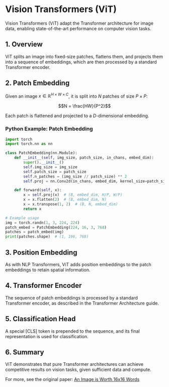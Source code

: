 # Vision Transformers (ViT)

Vision Transformers (ViT) adapt the Transformer architecture for image data, enabling state-of-the-art performance on computer vision tasks.

## 1. Overview

ViT splits an image into fixed-size patches, flattens them, and projects them into a sequence of embeddings, which are then processed by a standard Transformer encoder.

## 2. Patch Embedding
Given an image $`x \in \mathbb{R}^{H \times W \times C}`$, it is split into $`N`$ patches of size $`P \times P`$:

```math
N = \frac{HW}{P^2}
```

Each patch is flattened and projected to a $`D`$-dimensional embedding.

### Python Example: Patch Embedding
```python
import torch
import torch.nn as nn

class PatchEmbedding(nn.Module):
    def __init__(self, img_size, patch_size, in_chans, embed_dim):
        super().__init__()
        self.img_size = img_size
        self.patch_size = patch_size
        self.n_patches = (img_size // patch_size) ** 2
        self.proj = nn.Conv2d(in_chans, embed_dim, kernel_size=patch_size, stride=patch_size)

    def forward(self, x):
        x = self.proj(x)  # (B, embed_dim, H/P, W/P)
        x = x.flatten(2)  # (B, embed_dim, N)
        x = x.transpose(1, 2)  # (B, N, embed_dim)
        return x

# Example usage
img = torch.randn(1, 3, 224, 224)
patch_embed = PatchEmbedding(224, 16, 3, 768)
patches = patch_embed(img)
print(patches.shape)  # (1, 196, 768)
```

## 3. Position Embedding

As with NLP Transformers, ViT adds position embeddings to the patch embeddings to retain spatial information.

## 4. Transformer Encoder

The sequence of patch embeddings is processed by a standard Transformer encoder, as described in the Transformer Architecture guide.

## 5. Classification Head

A special [CLS] token is prepended to the sequence, and its final representation is used for classification.

## 6. Summary

ViT demonstrates that pure Transformer architectures can achieve competitive results on vision tasks, given sufficient data and compute.

For more, see the original paper: [An Image is Worth 16x16 Words](https://arxiv.org/abs/2010.11929) 